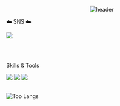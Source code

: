  <div align="center">


![header](https://capsule-render.vercel.app/api?text=⭐PYO%20MIN⭐&fontSize=50&type=transparent&color=autok&height=300&section=header&&fontAlignY=45&desc=&animation=twinkling)

</div>



 
 ☁️ SNS ☁️
 
 <a href="https://www.instagram.com/myopingu_/" target="_blank"><img src="https://img.shields.io/badge/instagram-E4405F?style=flat-square&logo=instagram&logoColor=white"/></a>

 <br/><br/>

 
Skills & Tools

<img src="https://img.shields.io/badge/HTML-98FB98?style=fot-the-badge&logo=HTML5&logoColor=E34F26"> <img src="https://img.shields.io/badge/CSS-98FB98?style=fot-the-badge&logo=CSS3&logoColor=1572B6"> <img src="https://img.shields.io/badge/Java Script-98FB98?style=fot-the-badge&logo=JavaScript&logoColor=F7DF1E">
 <br/><br/>
 
![Top Langs](https://github-readme-stats.vercel.app/api/top-langs/?username=pyominmin&layout=compact)

 <br/><br/>




